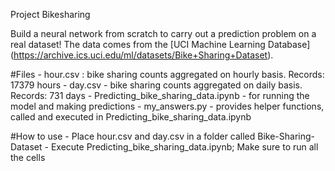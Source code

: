 Project Bikesharing

Build a neural network from scratch to carry out a prediction problem on a real dataset! 
The data comes from the [UCI Machine Learning Database] (https://archive.ics.uci.edu/ml/datasets/Bike+Sharing+Dataset).

#Files
	- hour.csv : bike sharing counts aggregated on hourly basis. Records: 17379 hours
	- day.csv - bike sharing counts aggregated on daily basis. Records: 731 days
	- Predicting_bike_sharing_data.ipynb - for running the model and making predictions
	- my_answers.py - provides helper functions, called and executed in Predicting_bike_sharing_data.ipynb

#How to use
       - Place hour.csv and day.csv in a folder called Bike-Sharing-Dataset
       - Execute Predicting_bike_sharing_data.ipynb; Make sure to run all the cells
